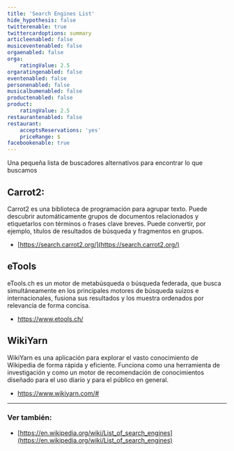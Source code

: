 ```yaml
---
title: 'Search Engines List'
hide_hypothesis: false
twitterenable: true
twittercardoptions: summary
articleenabled: false
musiceventenabled: false
orgaenabled: false
orga:
    ratingValue: 2.5
orgaratingenabled: false
eventenabled: false
personenabled: false
musicalbumenabled: false
productenabled: false
product:
    ratingValue: 2.5
restaurantenabled: false
restaurant:
    acceptsReservations: 'yes'
    priceRange: $
facebookenable: true
---
```


Una pequeña lista de buscadores alternativos para encontrar lo que buscamos

## Carrot2:
Carrot2 es una biblioteca de programación para agrupar texto. Puede descubrir automáticamente grupos de documentos relacionados y etiquetarlos con términos o frases clave breves.
Puede convertir, por ejemplo, títulos de resultados de búsqueda y fragmentos en grupos.
- [https://search.carrot2.org/](https://search.carrot2.org/)

## eTools
eTools.ch es un motor de metabúsqueda o búsqueda federada, que busca simultáneamente en los principales motores de búsqueda suizos e internacionales, fusiona sus resultados y los muestra ordenados por relevancia de forma concisa.
- https://www.etools.ch/

## WikiYarn
WikiYarn es una aplicación para explorar el vasto conocimiento de Wikipedia de forma rápida y eficiente. Funciona como una herramienta de investigación y como un motor de recomendación de conocimientos diseñado para el uso diario y para el público en general.
- https://www.wikiyarn.com/#

***

### Ver también:
- [https://en.wikipedia.org/wiki/List_of_search_engines](https://en.wikipedia.org/wiki/List_of_search_engines)